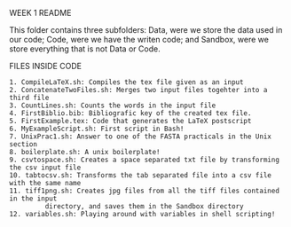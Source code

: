 WEEK 1 README

This folder contains three subfolders: Data, were we store the data used in our code;
Code, were we have the writen code; and Sandbox, were we store everything that is not
Data or Code.

FILES INSIDE CODE

	1. CompileLaTeX.sh: Compiles the tex file given as an input
	2. ConcatenateTwoFiles.sh: Merges two input files togehter into a third file
	3. CountLines.sh: Counts the words in the input file 
	4. FirstBiblio.bib: Bibliografic key of the created tex file.
	5. FirstExample.tex: Code that generates the LaTeX postscript
	6. MyExampleScript.sh: First script in Bash!
	7. UnixPrac1.sh: Answer to one of the FASTA practicals in the Unix section
	8. boilerplate.sh: A unix boilerplate!
	9. csvtospace.sh: Creates a space separated txt file by transforming the csv input file 
	10. tabtocsv.sh: Transforms the tab separated file into a csv file with the same name
	11. tiff1png.sh: Creates jpg files from all the tiff files contained in the input
			 directory, and saves them in the Sandbox directory
	12. variables.sh: Playing around with variables in shell scripting!

